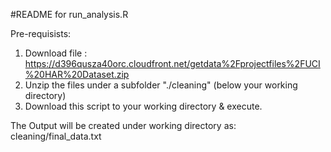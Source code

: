 #README for run_analysis.R

Pre-requisists:
1. Download file : https://d396qusza40orc.cloudfront.net/getdata%2Fprojectfiles%2FUCI%20HAR%20Dataset.zip 
2. Unzip the files under a subfolder "./cleaning"  (below your working directory)
3. Download this script to your working directory & execute.

The Output will be created under working directory as: cleaning/final_data.txt
